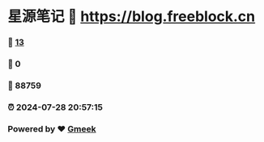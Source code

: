 # 星源笔记 :link: https://blog.freeblock.cn 
### :page_facing_up: [13](https://blog.freeblock.cn/tag.html) 
### :speech_balloon: 0 
### :hibiscus: 88759 
### :alarm_clock: 2024-07-28 20:57:15 
### Powered by :heart: [Gmeek](https://github.com/Meekdai/Gmeek)
